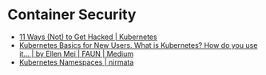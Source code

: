 # Container Security

- [11 Ways (Not) to Get Hacked | Kubernetes](https://kubernetes.io/blog/2018/07/18/11-ways-not-to-get-hacked/#part-one-the-control-plane)
- [Kubernetes Basics for New Users. What is Kubernetes? How do you use it… | by Ellen Mei | FAUN | Medium](https://medium.com/faun/kubernetes-basics-for-new-users-d57fdf85adba)
- [Kubernetes Namespaces | nirmata](https://nirmata.com/2018/11/30/kubernetes-namespaces/#:~:text=Introduction,cluster%20into%20multiple%20virtual%20clusters.&text=By%20default%2C%20a%20Kubernetes%20cluster,created%20in%20the%20default%20namespace%20.)
